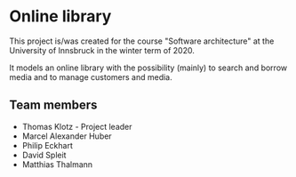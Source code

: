 # Online library
This project is/was created for the course "Software architecture" at the University of Innsbruck in the winter term of 2020.

It models an online library with the possibility (mainly) to search and borrow media and to manage customers and media.

## Team members
- Thomas Klotz - Project leader
- Marcel Alexander Huber
- Philip Eckhart
- David Spleit
- Matthias Thalmann